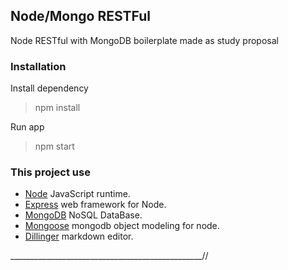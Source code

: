 ## Node/Mongo RESTFul 
Node RESTful with MongoDB boilerplate made as study proposal 
### Installation
Install dependency 
>npm install

Run app
> npm start 

### This project use
* [Node](https://nodejs.org/en/) JavaScript runtime.
* [Express](https://expressjs.com/en/starter/installing.html) web framework for Node.
* [MongoDB](http://dillinger.io) NoSQL DataBase.
* [Mongoose](https://mongoosejs.com/docs/) mongodb object modeling for node.
* [Dillinger](http://dillinger.io) markdown editor.

________________________________________________//
